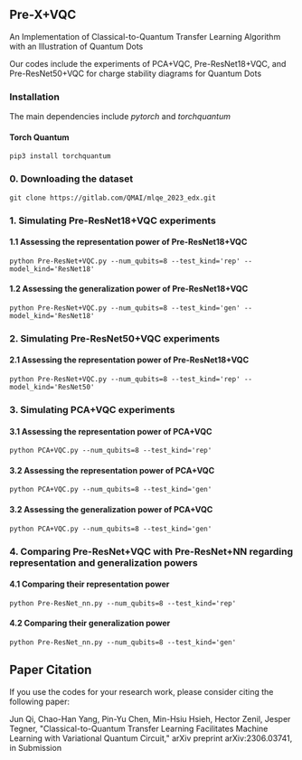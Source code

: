 ## Pre-X+VQC
An Implementation of Classical-to-Quantum Transfer Learning Algorithm with an Illustration of Quantum Dots 

Our codes include the experiments of PCA+VQC, Pre-ResNet18+VQC, and Pre-ResNet50+VQC for charge stability diagrams for Quantum Dots

### Installation

The main dependencies include *pytorch* and *torchquantum*

#### Torch Quantum 
```
pip3 install torchquantum
```

### 0. Downloading the dataset
```
git clone https://gitlab.com/QMAI/mlqe_2023_edx.git
```

### 1. Simulating Pre-ResNet18+VQC experiments

#### 1.1 Assessing the representation power of Pre-ResNet18+VQC
```
python Pre-ResNet+VQC.py --num_qubits=8 --test_kind='rep' --model_kind='ResNet18'
```

#### 1.2 Assessing the generalization power of Pre-ResNet18+VQC
```
python Pre-ResNet+VQC.py --num_qubits=8 --test_kind='gen' --model_kind='ResNet18'
```

### 2. Simulating Pre-ResNet50+VQC experiments

#### 2.1 Assessing the representation power of Pre-ResNet18+VQC
```
python Pre-ResNet+VQC.py --num_qubits=8 --test_kind='rep' --model_kind='ResNet50'
```

### 3. Simulating PCA+VQC experiments

#### 3.1 Assessing the representation power of PCA+VQC
```
python PCA+VQC.py --num_qubits=8 --test_kind='rep' 
```

#### 3.2 Assessing the representation power of PCA+VQC
```
python PCA+VQC.py --num_qubits=8 --test_kind='gen' 
```


#### 3.2 Assessing the generalization power of PCA+VQC
```
python PCA+VQC.py --num_qubits=8 --test_kind='gen' 
```

### 4. Comparing Pre-ResNet+VQC with Pre-ResNet+NN regarding representation and generalization powers

#### 4.1 Comparing their representation power
```
python Pre-ResNet_nn.py --num_qubits=8 --test_kind='rep'
```

#### 4.2 Comparing their generalization power
```
python Pre-ResNet_nn.py --num_qubits=8 --test_kind='gen'
```

## Paper Citation

If you use the codes for your research work, please consider citing the following paper: 

Jun Qi, Chao-Han Yang, Pin-Yu Chen, Min-Hsiu Hsieh, Hector Zenil, Jesper Tegner, "Classical-to-Quantum Transfer Learning Facilitates Machine Learning with Variational Quantum Circuit," arXiv preprint arXiv:2306.03741, in Submission
